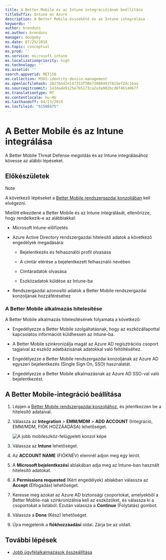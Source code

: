```yaml
---
title: A Better Mobile és az Intune integrációjának beállítása
titleSuffix: Intune on Azure
description: A Better Mobile-összekötő és az Intune integrálása
keywords: ''
author: brenduns
ms.author: brenduns
manager: dougeby
ms.date: 07/25/2018
ms.topic: conceptual
ms.prod: ''
ms.service: microsoft-intune
ms.localizationpriority: high
ms.technology: ''
ms.assetid: ''
search.appverid: MET150
ms.collection: M365-identity-device-management
ms.openlocfilehash: 282fb642e147353f50e730884037815ef2dc16aa
ms.sourcegitcommit: 143dade9125e7b5173ca2a3a902bcd6f4b14067f
ms.translationtype: MT
ms.contentlocale: hu-HU
ms.lasthandoff: 04/23/2019
ms.locfileid: "61508475"
---
```

# <a name="integrate-better-mobile-with-intune"></a>A Better Mobile és az Intune integrálása

A Better Mobile Threat Defense megoldás és az Intune integrálásához kövesse az alábbi lépéseket.

## <a name="before-you-begin"></a>Előkészületek

> [!NOTE]
> A következő lépéseket a [Better Mobile rendszergazdai konzoljában](https://aad.bmobi.net) kell elvégezni.

Mielőtt elkezdené a Better Mobile és az Intune integrálását, ellenőrizze, hogy rendelkezik-e az alábbiakkal:

-   Microsoft Intune-előfizetés

-   Azure Active Directory rendszergazdai hitelesítő adatok a következő engedélyek megadására:

    -   Bejelentkezés és felhasználói profil olvasása

    -   A címtár elérése a bejelentkezett felhasználó nevében

    -   Címtáradatok olvasása

    -   Eszközadatok küldése az Intune-ba

-   Rendszergazdai azonosító adatok a Better Mobile rendszergazdai konzoljának hozzáféréséhez

### <a name="better-mobile-app-authorization"></a>A Better Mobile alkalmazás hitelesítése

A Better Mobile alkalmazás hitelesítésének folyamata a következő:

-   Engedélyezze a Better Mobile szolgáltatásnak, hogy az eszközállapottal kapcsolatos információt küldhessen az Intune-ba.

-   A Better Mobile szinkronizálja magát az Azure AD regisztrációs csoport tagjaival az eszköz adatbázisának adatokkal való feltöltéséhez.

-   Engedélyezze a Better Mobile rendszergazdai konzoljának az Azure AD egyszeri bejelentkezés (Single Sign On, SSO) használatát.

-   Engedélyezze a Better Mobile alkalmazásnak az Azure AD SSO-val való bejelentkezést.

## <a name="to-set-up-better-mobile-integration"></a>A Better Mobile-integráció beállítása

1. Lépjen a [Better Mobile rendszergazdai konzoljához](https://aad.bmobi.net), és jelentkezzen be a hitelesítő adataival.
2. Válassza az **Integration** > **EMM/MDM** > **ADD ACCOUNT** (Integráció, EMM/MDM, FIÓK HOZZÁADÁSA) lehetőséget.

     ![A jobb mobileszköz-felügyeleti konzol képe](media/better_mobile_console.png)
 
3. Válassza az **Intune** lehetőséget.
4. Az **ACCOUNT NAME** (FIÓKNÉV) elemnél adjon meg egy leírót. 
5. A **Microsoft bejelentkezési** ablakában adja meg az Intune-ban használt hitelesítő adatokat.
6. A **Permissions requested** (Kért engedélyek) ablakban válassza az **Accept** (Elfogadás) lehetőséget.
7. Keresse meg azokat az Azure AD biztonsági csoportokat, amelyekből a Better Mobile-nak szinkronizálnia kell az eszközöket, és válassza ki a csoportokat a listából. Ezután válassza a **Continue** (Folytatás) gombot.
8. Válassza a **Done** (Kész) lehetőséget.
9. Újra megjelenik a **fiókhozzáadási** oldal. Zárja be az oldalt. 

## <a name="next-steps"></a>További lépések

-   [Jobb ügyfélalkalmazások összeállítása](mtd-apps-ios-app-configuration-policy-add-assign.md)
